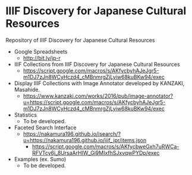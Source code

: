 # IIIF Discovery for Japanese Cultural Resources
Repository of IIIF Discovery for Japanese Cultural Resources

* Google Spreadsheets
    * http://bit.ly/jp-r
* IIIF Collections from IIIF Discovery for Japanese Cultural Resources
    * https://script.google.com/macros/s/AKfycbyhAJeJgr5-m1DJ7zJn8WCyHczd4_cMBnmrgZjLyiw68kuBKw94/exec
* Display IIIF Collections with Image Annotator developed by KANZAKI, Masahide.
    * https://www.kanzaki.com/works/2016/pub/image-annotator?u=https://script.google.com/macros/s/AKfycbyhAJeJgr5-m1DJ7zJn8WCyHczd4_cMBnmrgZjLyiw68kuBKw94/exec
* Statistics
    * To be developed.
* Faceted Search Interface
    * https://nakamura196.github.io/isearch/?u=https://nakamura196.github.io/iiif_jpr/items.json 
        * https://script.google.com/macros/s/AKfycbweGxh7uRWCa-RFVTcy6j_8UrsaArHIW_Gi9MIxfhSJxvqwPYDp/exec
* Examples (ex. Sumo)
    * To be developed.
